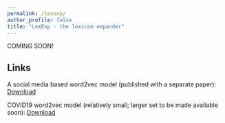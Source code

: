```yaml
---
permalink: /lexexp/
author_profile: false
title: "LexExp - the lexicon expander"
---
```


COMING SOON!

## Links

A social media based word2vec model (published with a separate paper): <a href="https://data.mendeley.com/datasets/dwr4xn8kcv/3"> Download </a>

COVID19 word2vec model (relatively small; larger set to be made available soon): <a href = "https://data.mendeley.com/datasets/dwr4xn8kcv/3 https://data.mendeley.com/datasets/t8bxg423yk/1"> Download </a>




